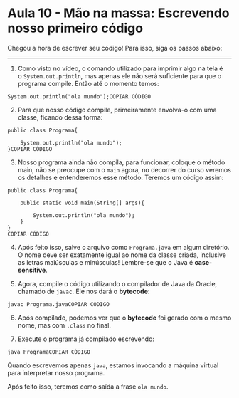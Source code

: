 # Aula 10 - Mão na massa: Escrevendo nosso primeiro código

Chegou a hora de escrever seu código! Para isso, siga os passos abaixo:

---

1) Como visto no vídeo, o comando utilizado para imprimir algo na tela é o `System.out.println`, mas apenas ele não será suficiente para que o programa compile. Então até o momento temos:

```
System.out.println("ola mundo");COPIAR CÓDIGO
```

2) Para que nosso código compile, primeiramente envolva-o com uma classe, ficando dessa forma:

```
public class Programa{

    System.out.println("ola mundo");
}COPIAR CÓDIGO
```

3) Nosso programa ainda não compila, para funcionar, coloque o método main, não se preocupe com o `main` agora, no decorrer do curso veremos os detalhes e entenderemos esse método. Teremos um código assim:

```
public class Programa{

    public static void main(String[] args){

        System.out.println("ola mundo");
    }
}
COPIAR CÓDIGO
```

4) Após feito isso, salve o arquivo como `Programa.java` em algum diretório. O nome deve ser exatamente igual ao nome da classe criada, inclusive as letras maiúsculas e minúsculas! Lembre-se que o Java é **case-sensitive**.

5) Agora, compile o código utilizando o compilador de Java da Oracle, chamado de `javac`. Ele nos dará o **bytecode**:

```
javac Programa.javaCOPIAR CÓDIGO
```

6) Após compilado, podemos ver que o **bytecode** foi gerado com o mesmo nome, mas com `.class` no final.

7) Execute o programa já compilado escrevendo:

```
java ProgramaCOPIAR CÓDIGO
```

Quando escrevemos apenas `java`, estamos invocando a máquina virtual para interpretar nosso programa.

Após feito isso, teremos como saída a frase `ola mundo`.
